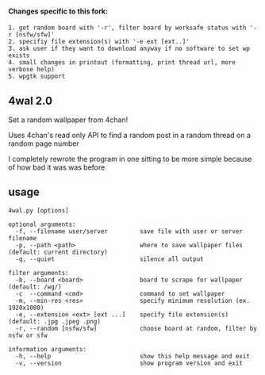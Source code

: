 #### Changes specific to this fork:
```
1. get random board with '-r', filter board by worksafe status with '-r [nsfw/sfw]'
2. specifiy file extension(s) with '-e ext [ext..]'
3. ask user if they want to download anyway if no software to set wp exists
4. small changes in printout (formatting, print thread url, more verbose help)
5. wpgtk support
```
## 4wal 2.0

Set a random wallpaper from 4chan!

Uses 4chan's read only API to find a random post in a random thread on a random page number

I completely rewrote the program in one sitting to be more simple because of how bad it was was before

## usage
```
4wal.py [options]

optional arguments:
  -f, --filename user/server         save file with user or server filename
  -p, --path <path>                  where to save wallpaper files (default: current directory)
  -q, --quiet                        silence all output

filter arguments:
  -b, --board <board>                board to scrape for wallpaper (default: /wg/)
  -c  --command <cmd>                command to set wallpaper
  -m, --min-res <res>                specify minimum resolution (ex. 1920x1080)
  -e, --extension <ext> [ext ...]    specify file extension(s) (default: .jpg .jpeg .png)
  -r, --random [nsfw/sfw]            choose board at random, filter by nsfw or sfw

information arguments:
  -h, --help                         show this help message and exit
  -v, --version                      show program version and exit

```
